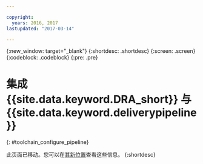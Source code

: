 ```yaml
---

copyright:
  years: 2016, 2017
lastupdated: "2017-03-14"

---
```


{:new_window: target="_blank"}
{:shortdesc: .shortdesc}
{:screen: .screen}
{:codeblock: .codeblock}
{:pre: .pre}

# 集成 {{site.data.keyword.DRA_short}} 与 {{site.data.keyword.deliverypipeline}}
{: #toolchain_configure_pipeline}

此页面已移动。您可以在[其新位置](/docs/services/DevOpsInsights/about_risk.html)查看这些信息。
{:shortdesc}

